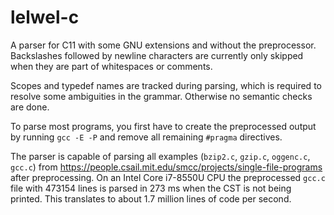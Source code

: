 # lelwel-c
A parser for C11 with some GNU extensions and without the preprocessor. Backslashes followed by newline characters are currently only skipped when they are part of whitespaces or comments.

Scopes and typedef names are tracked during parsing, which is required to resolve some ambiguities in the grammar. Otherwise no semantic checks are done.

To parse most programs, you first have to create the preprocessed output by running `gcc -E -P` and remove all remaining `#pragma` directives.

The parser is capable of parsing all examples (`bzip2.c`, `gzip.c`, `oggenc.c`, `gcc.c`) from https://people.csail.mit.edu/smcc/projects/single-file-programs after preprocessing. On an Intel Core i7-8550U CPU the preprocessed `gcc.c` file with 473154 lines is parsed in 273 ms when the CST is not being printed. This translates to about 1.7 million lines of code per second.
